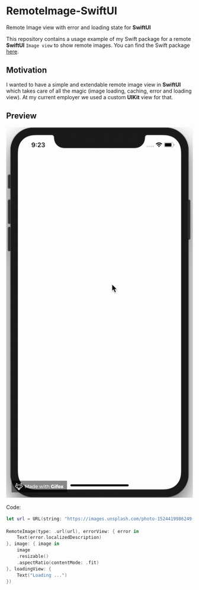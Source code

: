 # RemoteImage-SwiftUI

Remote Image view with error and loading state for **SwiftUI**

This repository contains a usage example of my Swift package for a remote **SwiftUI** `Image view` to show remote images.
You can find the Swift package [here](https://github.com/crelies/RemoteImage).

## Motivation

I wanted to have a simple and extendable remote image view in **SwiftUI** which takes care of all the magic
(image loading, caching, error and loading view). At my current employer we used a custom **UIKit** view for that.

## Preview

![Animated preview image](https://github.com/crelies/RemoteImage-SwiftUI/blob/master/RemoteImage.gif)

Code:

```swift
let url = URL(string: "https://images.unsplash.com/photo-1524419986249-348e8fa6ad4a?ixlib=rb-1.2.1&ixid=eyJhcHBfaWQiOjEyMDd9&auto=format&fit=crop&w=1950&q=80")!

RemoteImage(type: .url(url), errorView: { error in
    Text(error.localizedDescription)
}, image: { image in
    image
    .resizable()
    .aspectRatio(contentMode: .fit)
}, loadingView: {
    Text("Loading ...")
})
```
